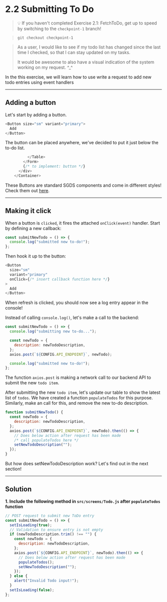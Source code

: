 # 2.2 Submitting To Do

> 💡 If you haven't completed Exercise 2.1: FetchToDo, get up to speed by switching to the `checkpoint-1` branch!

> `git checkout checkpoint-1`

> As a user, I would like to see if my todo list has changed since the last time I checked, so that I can stay updated on my tasks.
>
> It would be awesome to also have a visual indication of the system working on my request. ^\_^

In the this exercise, we will learn how to use write a request to add new todo entries using event handlers

---

## Adding a button

Let's start by adding a button.

```js
<Button size="sm" variant="primary">
  Add
</Button>
```

The button can be placed anywhere, we've decided to put it just below the to-do list.

```js
          </Table>
        </Form>
        {/* to implement: button */}
      </div>
    </Container>
```

These Buttons are standard SGDS components and come in different styles! Check them out [here](https://react.designsystem.tech.gov.sg/?path=/docs/components-button--default-story).

---

## Making it click

When a button is `clicked`, it fires the attached `onClick(event)` handler.
Start by defining a new callback:

```js
const submitNewTodo = () => {
  console.log("submitted new to-do!");
};
```

Then hook it up to the button:

```js
<Button
  size="sm"
  variant="primary"
  onClick={/* insert callback function here */}
>
  Add
</Button>
```

When refresh is clicked, you should now see a log entry appear in the console!

Instead of calling `console.log()`, let's make a call to the backend:

```js
const submitNewTodo = () => {
  console.log("submitting new to-do...");

  const newTodo = {
    description: newTodoDescription,
  };
  axios.post(`${CONFIG.API_ENDPOINT}`, newTodo);

  console.log("submitted new to-do!");
};
```

The function `axios.post` is making a network call to our backend API to submit the new `todo item`.

After submitting the new `todo item`, let's update our table to show the latest list of `todos`. We have created a function `populateTodos` for this purpose. Similarly, make an call for this, and remove the new to-do description.

```js
function submitNewTodo() {
  const newTodo = {
    description: newTodoDescription,
  };
  axios.post(`${CONFIG.API_ENDPOINT}`, newTodo).then(() => {
    // Does below action after request has been made
    /* call populateTodos here */
    setNewTodoDescription("");
  });
}
```

But how does setNewTodoDescription work? Let's find out in the next section!

---

## Solution

**1. Include the following method in `src/screens/Todo.js` after `populateTodos` function**

```js
// POST request to submit new ToDo entry
const submitNewTodo = () => {
  setIsLoading(true);
  // Validation to ensure entry is not empty
  if (newTodoDescription.trim() !== "") {
    const newTodo = {
      description: newTodoDescription,
    };
    axios.post(`${CONFIG.API_ENDPOINT}`, newTodo).then(() => {
      // Does below action after request has been made
      populateTodos();
      setNewTodoDescription("");
    });
  } else {
    alert("Invalid Todo input!");
  }
  setIsLoading(false);
};
```

